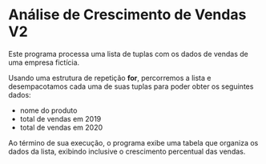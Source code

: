# Análise de Crescimento de Vendas V2

Este programa processa uma lista de tuplas com os dados de vendas de uma empresa fictícia.

Usando uma estrutura de repetição **for**, percorremos a lista e desempacotamos cada uma de suas tuplas para poder obter os seguintes dados:

- nome do produto
- total de vendas em 2019
- total de vendas em 2020

Ao término de sua execução, o programa exibe uma tabela que organiza os dados da lista, exibindo inclusive o crescimento percentual das vendas.
